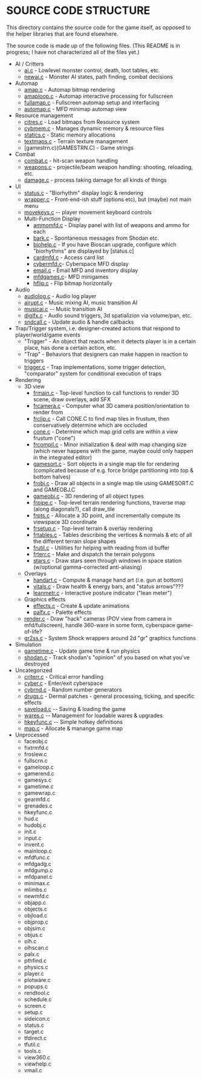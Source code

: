 SOURCE CODE STRUCTURE
=====================

This directory contains the source code for the game itself, as opposed to the helper libraries that are found elsewhere.

The source code is made up of the following files. (This README is in progress; I have not characterized all of the files yet.)

* AI / Critters
  * [ai.c](AI.C)              - Lowlevel monster control, death, loot tables, etc.
  * [newai.c](NEWAI.C)        - Monster AI states, path finding, combat decisions
* Automap
  * [amap.c](AMAP.C)          - Automap bitmap rendering
  * [amaploop.c](AMAPLOOP.C)  - Automap interactive processing for fullscreen
  * [fullamap.c](FULLAMAP.C)  - Fullscreen automap setup and interfacing
  * [automap.c](AUTOMAP.C)    - MFD minimap automap view
* Resource management
  * [citres.c](CITRES.C)      - Load bitmaps from Resource system
  * [cybmem.c](CYBMEM.C)      - Manages dynamic memory & resource files
  * [statics.c](STATICS.C)    - Static memory allocations
  * [textmaps.c](TEXTMAPS.C)  - Terrain texture management
  * [gamestrn.c)(GAMESTRN.C)  - Game strings
* Combat
  * [combat.c](COMBAT.C)      - hit-scan weapon handling
  * [weapons.c](WEAPONS.C)    - projectile/beam weapon handling: shooting, reloading, etc.
  * [damage.c](DAMAGE.C)      - process taking damage for all kinds of things
* UI
  * [status.c](STATUS.C)      - "Biorhythm" display logic & rendering
  * [wrapper.c](WRAPPER.C)    - Front-end-ish stuff (options etc), but (maybe) not main menu
  * [movekeys.c](MOVEKEYS.C)  -- player movement keyboard controls
  * Multi-Function Display
    * [ammomfd.c](AMMOMFD.C)  - Display panel with list of weapons and ammo for each
    * [bark.c](BARK.C)        - Spontaneous messages from Shodan etc.
    * [biohelp.c](BIOHELP.C)  - If you have Bioscan upgrade, configure which "biorhythms" are displayed by [status.c]
    * [cardmfd.c](CARDMFD.C)  - Access card list
    * [cybermfd.c](CYBERMFD.C)- Cyberspace MFD display
    * [email.c](EMAIL.C)      - Email MFD and inventory display
    * [mfdgames.c](MFDGAMES.C)- MFD minigames
    * [hflip.c](HFLIP.C)        - Flip bitmap horizontally
* Audio
  * [audiolog.c](AUDIOLOG.C)  - Audio log player
  * [airupt.c](AIRUPT.C)      - Music mixing AI, music transition AI
  * [musicai.c](MUSICAI.C)    -- Music transition AI
  * [digifx.c](DIGIFX.C)      - Audio sound triggers, 3d spatializion via volume/pan, etc.
  * [sndcall.c](SNDCALL.C)    - Update audio & handle callbacks
* Trap/Trigger system, i.e. designer-created actions that respond to player/world/game events
  * "Trigger"   - An object that reacts when it detects player is in a certain place, has done a certain action, etc.
  * "Trap"      - Behaviors that designers can make happen in reaction to triggers
  * [trigger.c](TRIGGER.C)    - Trap implementations, some trigger detection, "comparator" system for conditional execution of traps
* Rendering
  * 3D view
    * [frmain.c](FRMAIN.C)      - Top-level function to call functions to render 3D scene, draw overlays, add SFX
    * [frcamera.c](FRCAMERA.C)  - Computer what 3D camera position/orientation to render from
    * [frclip.c](FRCLIP.C)      - Call CONE.C to find map tiles in frustum, then conservatively determine which are occluded
    * [cone.c](CONE.C)          - Determine which map grid cells are within a view frustum ("cone")
    * [frcompil.c](FRCOMPIL.C)  - Minor initialization & deal with map changing size (which never happens with the game, maybe could only happen in the integrated editor)
    * [gamesort.c](GAMESORT.C)  - Sort objects in a single map tile for rendering (complicated because of e.g. force bridge partitioning into top & bottom halves)
    * [frobj.c](FROBJ.C)        - Draw all objects in a single map tile using GAMESORT.C and GAMEOBJ.C
    * [gameobj.c](GAMEOBJ.C)    - 3D rendering of all object types
    * [frpipe.c](FRPIPE.C)      - Top-level terrain rendering functions, traverse map (along diagonals?), call draw_tile
    * [frpts.c](FRPTS.C)        - Allocate a 3D point, and incrementally compute its viewspace 3D coordinate
    * [frsetup.c](FRSETUP.C)    - Top-level terrain & overlay rendering
    * [frtables.c](FRTABLES.C)  - Tables describing the vertices & normals & etc of all the different terrain slope shapes
    * [frutil.c](FRUTIL.C)      - Utilities for helping with reading from id buffer
    * [frterr.c](FRTERR.C)      - Make and dispatch the terrain polygons 
    * [stars.c](STARS.C)        - Draw stars seen through windows in space station (w/optional gamma-corrected anti-aliasing)
  * Overlays
    * [handart.c](HANDART.C)    - Compute & manage hand art (i.e. gun at bottom)
    * [vitals.c](VITALS.C)      - Draw health & energy bars, and "status arrows"???
    * [leanmetr.c](LEANMETR.C)  - Interactive posture indicator ("lean meter")
  * Graphics effects
    * [effects.c](EFFECTS.C)    - Create & update animations
    * [palfx.c](PALFX.C)        - Palette effects
  * [render.c](RENDER.C)      - Draw "hack" cameras (POV view from camera in mfd/fullscreen), handle 360-ware in some form, cyberspace game-of-life?
  * [gr2ss.c](GR2SS.C)        - System Shock wrappers around 2d "gr" graphics functions
* Simulation
  * [gametime.c](GAMETIME.C)  - Update game time & run physics
  * [shodan.c](SHODAN.C)      - Track shodan's "opinion" of you based on what you've destroyed
* Uncategorized
  * [criterr.c](CRITERR.C)    - Critical error handling
  * [cyber.c](CYBER.C)        - Enter/exit cyberspace
  * [cybrnd.c](CYBRND.C)      - Random number generators
  * [drugs.c](DRUGS.C)        - Dermal patches - general processing, ticking, and specific effects
  * [saveload.c](SAVELOAD.C)  -- Saving & loading the game
  * [wares.c](WARES.C)        -- Management for loadable wares & upgrades
  * [hkeyfunc.c](HKEYFUNC.C)  -- Simple hotkey definitions
  * [map.c](MAP.C)            - Allocate & manange game map
* Unprocessed
  * faceobj.c
  * fixtrmfd.c
  * froslew.c
  * fullscrn.c
  * gameloop.c
  * gamerend.c
  * gamesys.c
  * gametime.c
  * gamewrap.c
  * gearmfd.c
  * grenades.c
  * hkeyfunc.c
  * hud.c
  * hudobj.c
  * init.c
  * input.c
  * invent.c
  * mainloop.c
  * mfdfunc.c
  * mfdgadg.c
  * mfdgump.c
  * mfdpanel.c
  * minimax.c
  * mlimbs.c
  * newmfd.c
  * objapp.c
  * objects.c
  * objload.c
  * objprop.c
  * objsim.c
  * objus.c
  * olh.c
  * olhscan.c
  * palx.c
  * pthfind.c
  * physics.c
  * player.c
  * plotware.c
  * popups.c
  * rendtool.c
  * schedule.c
  * screen.c
  * setup.c
  * sideicon.c
  * status.c
  * target.c
  * tfdirect.c
  * tfutil.c
  * tools.c
  * view360.c
  * viewhelp.c
  * vmail.c
